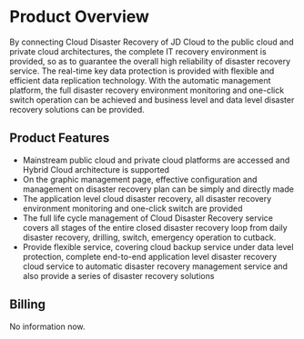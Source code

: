 # Product Overview
By connecting Cloud Disaster Recovery of JD Cloud to the public cloud and private cloud architectures, the complete IT recovery environment is provided, so as to guarantee the overall high reliability of disaster recovery service. The real-time key data protection is provided with flexible and efficient data replication technology. With the automatic management platform, the full disaster recovery environment monitoring and one-click switch operation can be achieved and business level and data level disaster recovery solutions can be provided.

## Product Features
 - Mainstream public cloud and private cloud platforms are accessed and Hybrid Cloud architecture is supported
 - On the graphic management page, effective configuration and management on disaster recovery plan can be simply and directly made
 - The application level cloud disaster recovery, all disaster recovery environment monitoring and one-click switch are provided
 - The full life cycle management of Cloud Disaster Recovery service covers all stages of the entire closed disaster recovery loop from daily disaster recovery, drilling, switch, emergency operation to cutback.
 - Provide flexible service, covering cloud backup service under data level protection, complete end-to-end application level disaster recovery cloud service to automatic disaster recovery management service and also provide a series of disaster recovery solutions

## **Billing**
No information now.


